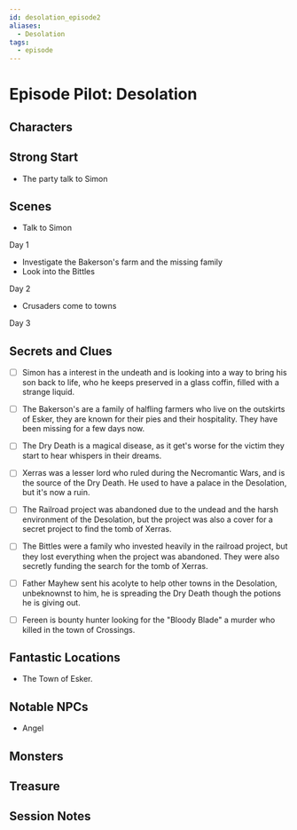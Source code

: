 ```yaml
---
id: desolation_episode2
aliases:
  - Desolation
tags:
  - episode
---
```


# Episode Pilot: Desolation

## Characters

## Strong Start
- The party talk to Simon
## Scenes

- Talk to Simon



Day 1
- Investigate the Bakerson's farm and the missing family
- Look into the Bittles


Day 2 
- Crusaders come to towns


Day 3
## Secrets and Clues
- [ ] Simon has a interest in the undeath and is looking into a way to bring his son back to life, who he keeps preserved in a glass coffin, filled with a strange liquid.
- [ ] The Bakerson's are a family of halfling farmers who live on the outskirts of Esker, they are known for their pies and their hospitality. They have been missing for a few days now.
- [ ] The Dry Death is a magical disease, as it get's worse for the victim they start to hear whispers in their dreams.
- [ ] Xerras was a lesser lord who ruled during the Necromantic Wars, and is the source of the Dry Death. He used to have a palace in the Desolation, but it's now a ruin. 
- [ ] The Railroad project was abandoned due to the undead and the harsh environment of the Desolation, but the project was also a cover for a secret project to find the tomb of Xerras.
- [ ] The Bittles were a family who invested heavily in the railroad project, but they lost everything when the project was abandoned. They were also secretly funding the search for the tomb of Xerras.
- [ ] Father Mayhew sent his acolyte to help other towns in the Desolation, unbeknownst to him, he is spreading the Dry Death though the potions he is giving out.
- [ ] Fereen is bounty hunter looking for the "Bloody Blade" a murder who killed in the town of Crossings.


## Fantastic Locations
- The Town of Esker.

## Notable NPCs
- Angel



## Monsters


## Treasure


## Session Notes

